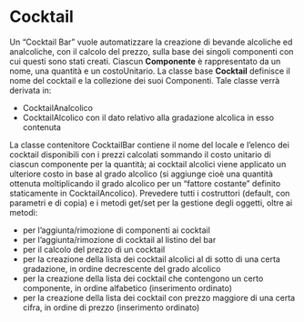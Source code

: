 # Cocktail
Un “Cocktail Bar” vuole automatizzare la creazione di bevande alcoliche ed analcoliche, con il calcolo del
prezzo, sulla base dei singoli componenti con cui questi sono stati creati.
Ciascun **Componente** è rappresentato da un nome, una quantità e un costoUnitario.
La classe base **Cocktail** definisce il nome del cocktail e la collezione dei suoi Componenti. Tale classe verrà
derivata in:
- CocktailAnalcolico
- CocktailAlcolico con il dato relativo alla gradazione alcolica in esso contenuta

La classe contenitore CocktailBar contiene il nome del locale e l’elenco dei cocktail disponibili con i prezzi
calcolati sommando il costo unitario di ciascun componente per la quantità; ai cocktail alcolici viene
applicato un ulteriore costo in base al grado alcolico (si aggiunge cioè una quantità ottenuta moltiplicando il
grado alcolico per un “fattore costante” definito staticamente in CocktailAncolico).
Prevedere tutti i costruttori (default, con parametri e di copia) e i metodi get/set per la gestione degli
oggetti, oltre ai metodi:
- per l’aggiunta/rimozione di componenti ai cocktail
- per l’aggiunta/rimozione di cocktail al listino del bar
- per il calcolo del prezzo di un cocktail
- per la creazione della lista dei cocktail alcolici al di sotto di una certa gradazione, in ordine
decrescente del grado alcolico
- per la creazione della lista dei cocktail che contengono un certo componente, in ordine alfabetico
(inserimento ordinato)
- per la creazione della lista dei cocktail con prezzo maggiore di una certa cifra, in ordine di prezzo
(inserimento ordinato)
